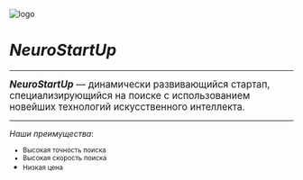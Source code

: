 ![logo](https://camo.githubusercontent.com/ace14ee894d150192a7b05b12410738aa65528da742bbce69315a5f441320ea7/68747470733a2f2f692e696d6775722e636f6d2f495a4f525769492e706e67)

# ***NeuroStartUp***

***
<big>***NeuroStartUp*** — динамически развивающийся стартап, специализирующийся на поиске с использованием новейших технологий искусственного интеллекта.</big>
***

*Наши преимущества*:
<small>
- Высокая точность поиска
- Высокая скорость поиска
- Низкая цена</small>
